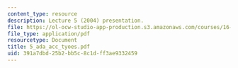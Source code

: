 ```yaml
---
content_type: resource
description: Lecture 5 (2004) presentation.
file: https://ol-ocw-studio-app-production.s3.amazonaws.com/courses/16-01-unified-engineering-i-ii-iii-iv-fall-2005-spring-2006/391a7dbd25b2bb5c8c1dff3ae9332459_5_ada_acc_tyoes.pdf
file_type: application/pdf
resourcetype: Document
title: 5_ada_acc_tyoes.pdf
uid: 391a7dbd-25b2-bb5c-8c1d-ff3ae9332459
---
```

